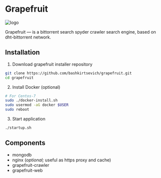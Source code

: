 # Grapefruit
![logo](https://github.com/bashkirtsevich/grapefruit-web/blob/master/static/logo.png)

Grapefruit — is a bittorrent search spyder crawler search engine, based on dht-bittorrent network.

## Installation
1. Download grapefruit installer repository
```bash
git clone https://github.com/bashkirtsevich/grapefruit.git
cd grapefruit
```
2. Install Docker (optional)
```bash
# For Centos-7
sudo ./docker-install.sh
sudo usermod -aG docker $USER
sudo reboot
```
3. Start application
```bash
./startup.sh
```

## Components
* mongodb
* nginx (_optional;_ useful as https proxy and cache)
* grapefruit-crawler
* grapefruit-web
